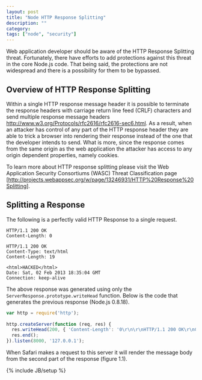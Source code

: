 ```yaml
---
layout: post
title: "Node HTTP Response Splitting"
description: ""
category: 
tags: ["node", "security"]
---
```


Web application developer should be aware of the HTTP Response Splitting threat.  Fortunately, there have efforts to add protections against this threat in the core Node.js code.  That being said, the protections are not widespread and there is a possibility for them to be bypassed.

## Overview of HTTP Response Splitting

Within a single HTTP response message header it is possible to terminate the response headers with carriage return line feed (CRLF) characters and send multiple response message headers http://www.w3.org/Protocols/rfc2616/rfc2616-sec6.html.   As a result, when an attacker has control of any part of the HTTP response header they are able to trick a browser into rendering their response instead of the one that the developer intends to send.  What is more, since the response comes from the same origin as the web application the attacker has access to any origin dependent properties, namely cookies.

To learn more about HTTP response splitting please visit the Web Application Security Consortiums (WASC) Threat Classification page [http://projects.webappsec.org/w/page/13246931/HTTP%20Response%20Splitting].

## Splitting a Response

The following is a perfectly valid HTTP Response to a single request.


```
HTTP/1.1 200 OK
Content-Length: 0
 
HTTP/1.1 200 OK
Content-Type: text/html
Content-Length: 19
 
<html>HACKED</html>
Date: Sat, 02 Feb 2013 18:35:04 GMT
Connection: keep-alive
```

The above response was generated using only the `ServerResponse.prototype.writeHead` function.  Below is the code that generates the previous response (Node.js 0.8.18).

```javascript
var http = require('http');
 
http.createServer(function (req, res) {
  res.writeHead(200, { 'Content-Length': '0\r\n\r\nHTTP/1.1 200 OK\r\nContent-Type: text/html\r\nContent-Length: 19\r\n\r\n<html>HACKED</html>' });
  res.end();
}).listen(8000, '127.0.0.1');

```

When Safari makes a request to this server it will render the message body from the second part of the response (figure 1.1).



{% include JB/setup %}
